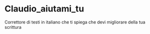 # Claudio_aiutami_tu
Correttore di testi in italiano che ti spiega che devi migliorare della tua scrittura
